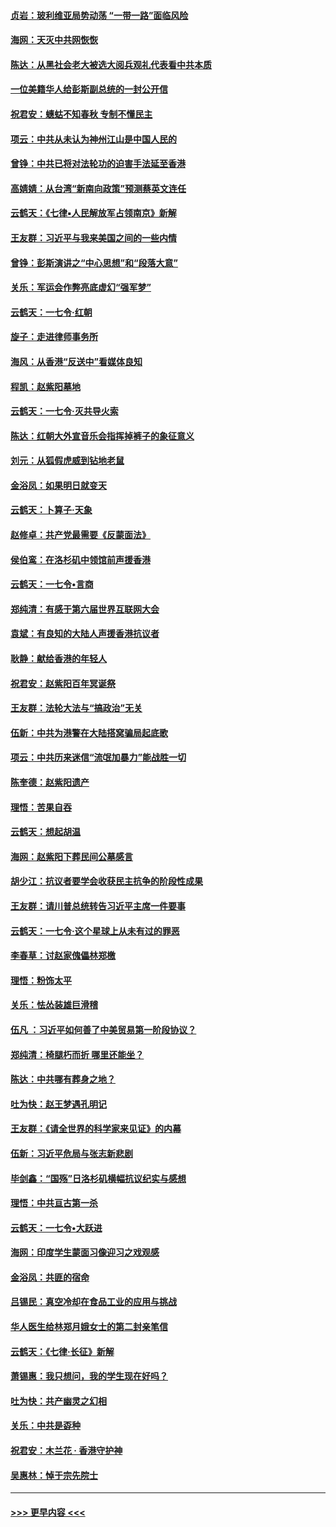 #### [贞岩：玻利维亚局势动荡 “一带一路”面临风险](../pages/nsc993/n11619480.md?t=10291922) 
#### [海网：天灭中共网恢恢](../pages/nsc993/n11618261.md?t=10291922) 
#### [陈达：从黑社会老大被选大阅兵观礼代表看中共本质](../pages/nsc993/n11618229.md?t=10291922) 
#### [一位美籍华人给彭斯副总统的一封公开信](../pages/nsc993/n11616906.md?t=10291922) 
#### [祝君安：蟪蛄不知春秋  专制不懂民主](../pages/nsc993/n11616882.md?t=10291922) 
#### [项云：中共从未认为神州江山是中国人民的](../pages/nsc993/n11616763.md?t=10291922) 
#### [曾铮：中共已将对法轮功的迫害手法延至香港](../pages/nsc993/n11616561.md?t=10291922) 
#### [高婧婧：从台湾“新南向政策”预测蔡英文连任](../pages/nsc993/n11616518.md?t=10291922) 
#### [云鹤天：《七律▪人民解放军占领南京》新解](../pages/nsc993/n11616490.md?t=10291922) 
#### [王友群：习近平与我来美国之间的一些内情](../pages/nsc993/n11615052.md?t=10291922) 
#### [曾铮：彭斯演讲之“中心思想”和“段落大意”](../pages/nsc993/n11615020.md?t=10291922) 
#### [关乐：军运会作弊亮底虚幻“强军梦”](../pages/nsc993/n11615008.md?t=10291922) 
#### [云鹤天：一七令‧红朝](../pages/nsc993/n11615000.md?t=10291922) 
#### [旋子：走进律师事务所](../pages/nsc993/n11614894.md?t=10291922) 
#### [海风：从香港“反送中”看媒体良知](../pages/nsc993/n11614480.md?t=10291922) 
#### [程凯：赵紫阳墓地](../pages/nsc993/n11614464.md?t=10291922) 
#### [云鹤天：一七令‧灭共导火索](../pages/nsc993/n11613471.md?t=10291922) 
#### [陈达：红朝大外宣音乐会指挥掉裤子的象征意义](../pages/nsc993/n11613456.md?t=10291922) 
#### [刘元：从狐假虎威到钻地老鼠](../pages/nsc993/n11612832.md?t=10291922) 
#### [金浴凤：如果明日就变天](../pages/nsc993/n11611135.md?t=10291922) 
#### [云鹤天：卜算子‧天象](../pages/nsc993/n11609023.md?t=10291922) 
#### [赵修卓：共产党最需要《反蒙面法》](../pages/nsc993/n11608006.md?t=10291922) 
#### [侯伯鸾：在洛杉矶中领馆前声援香港](../pages/nsc993/n11607802.md?t=10291922) 
#### [云鹤天：一七令•言商](../pages/nsc993/n11606248.md?t=10291922) 
#### [郑纯清：有感于第六届世界互联网大会](../pages/nsc993/n11604718.md?t=10291922) 
#### [袁斌：有良知的大陆人声援香港抗议者](../pages/nsc993/n11603673.md?t=10291922) 
#### [耿静：献给香港的年轻人](../pages/nsc993/n11602462.md?t=10291922) 
#### [祝君安：赵紫阳百年冥诞祭](../pages/nsc993/n11601386.md?t=10291922) 
#### [王友群：法轮大法与“搞政治”无关](../pages/nsc993/n11601658.md?t=10291922) 
#### [伍新：中共为港警在大陆搭窝骗局起底歌](../pages/nsc993/n11601536.md?t=10291922) 
#### [项云：中共历来迷信“流氓加暴力”能战胜一切](../pages/nsc993/n11601496.md?t=10291922) 
#### [陈奎德：赵紫阳遗产](../pages/nsc993/n11601444.md?t=10291922) 
#### [理悟：苦果自吞](../pages/nsc993/n11601385.md?t=10291922) 
#### [云鹤天：想起胡温](../pages/nsc993/n11600033.md?t=10291922) 
#### [海网：赵紫阳下葬民间公墓感言](../pages/nsc993/n11600021.md?t=10291922) 
#### [胡少江：抗议者要学会收获民主抗争的阶段性成果](../pages/nsc993/n11599626.md?t=10291922) 
#### [王友群：请川普总统转告习近平主席一件要事](../pages/nsc993/n11599533.md?t=10291922) 
#### [云鹤天：一七令‧这个星球上从未有过的罪恶](../pages/nsc993/n11598881.md?t=10291922) 
#### [李春草：讨赵家傀儡林郑檄](../pages/nsc993/n11598789.md?t=10291922) 
#### [理悟：粉饰太平](../pages/nsc993/n11598776.md?t=10291922) 
#### [关乐：怯怂装雄巨滑稽](../pages/nsc993/n11598767.md?t=10291922) 
#### [伍凡 ：习近平如何善了中美贸易第一阶段协议？](../pages/nsc993/n11596305.md?t=10291922) 
#### [郑纯清：椅腿朽而折 哪里还能坐？](../pages/nsc993/n11596273.md?t=10291922) 
#### [陈达：中共哪有葬身之地？](../pages/nsc993/n11596253.md?t=10291922) 
#### [吐为快：赵王梦遇孔明记](../pages/nsc993/n11596208.md?t=10291922) 
#### [王友群：《请全世界的科学家来见证》的内幕](../pages/nsc993/n11594091.md?t=10291922) 
#### [伍新：习近平危局与张志新悲剧](../pages/nsc993/n11594089.md?t=10291922) 
#### [毕剑鑫：“国殇”日洛杉矶横幅抗议纪实与感想](../pages/nsc993/n11591301.md?t=10291922) 
#### [理悟：中共亘古第一杀](../pages/nsc993/n11590734.md?t=10291922) 
#### [云鹤天：一七令•大跃进](../pages/nsc993/n11590699.md?t=10291922) 
#### [海网：印度学生蒙面习像迎习之戏观感](../pages/nsc993/n11590675.md?t=10291922) 
#### [金浴凤：共匪的宿命](../pages/nsc993/n11586383.md?t=10291922) 
#### [吕锡民：真空冷却在食品工业的应用与挑战](../pages/nsc993/n11585819.md?t=10291922) 
#### [华人医生给林郑月娥女士的第二封亲笔信](../pages/nsc993/n11585124.md?t=10291922) 
#### [云鹤天：《七律·长征》新解](../pages/nsc993/n11584578.md?t=10291922) 
#### [萧锡惠：我只想问，我的学生现在好吗？](../pages/nsc993/n11583828.md?t=10291922) 
#### [吐为快：共产幽灵之幻相](../pages/nsc993/n11583224.md?t=10291922) 
#### [关乐：中共是孬种](../pages/nsc993/n11582099.md?t=10291922) 
#### [祝君安：木兰花 · 香港守护神](../pages/nsc993/n11581782.md?t=10291922) 
#### [吴惠林：悼于宗先院士](../pages/nsc993/n11580283.md?t=10291922) 

----
#### [ >>> 更早内容 <<< ](../indexes/nsc993-earlier.md)
